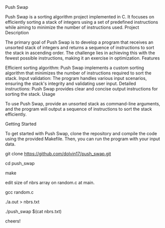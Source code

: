 Push Swap

Push Swap is a sorting algorithm project implemented in C. 
It focuses on efficiently sorting a stack of integers using a set of predefined instructions while aiming to minimize the number of instructions used. Project Description

The primary goal of Push Swap is to develop a program that receives an unsorted stack of integers and returns a sequence of instructions to sort the stack in ascending order. The challenge lies in achieving this with the fewest possible instructions, making it an exercise in optimization. Features

Efficient sorting algorithm: Push Swap implements a custom sorting algorithm that minimizes the number of instructions required to sort the stack.
Input validation: The program handles various input scenarios, ensuring the stack's integrity and validating user input.
Detailed instructions: Push Swap provides clear and concise output instructions for sorting the stack.
Usage

To use Push Swap, provide an unsorted stack as command-line arguments, and the program will output a sequence of instructions to sort the stack efficiently.

Getting Started

To get started with Push Swap, clone the repository and compile the code using the provided Makefile. Then, you can run the program with your input data.

git clone https://github.com/dolvin17/push_swap.git

cd push_swap

make

edit size of nbrs array on random.c at main.

gcc random.c

./a.out > nbrs.txt

./push_swap $(cat nbrs.txt)

cheers! 
